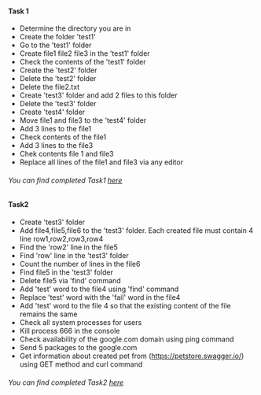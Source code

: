 #### Task 1

- Determine the directory you are in
- Create the folder 'test1'
- Go to the 'test1' folder
- Create file1 file2 file3 in the 'test1' folder
- Check the contents of the 'test1' folder
- Create the 'test2' folder
- Delete the 'test2' folder
- Delete the file2.txt
- Create 'test3' folder and add 2 files to this folder
- Delete the 'test3' folder
- Create 'test4' folder
- Move file1 and file3 to the 'test4' folder
- Add 3 lines to the file1
- Check contents of the file1
- Add 3 lines to the file3
- Chek contents file 1 and file3
- Replace all lines of the file1 and file3 via any editor

###### You can find completed Task1 [here](https://docs.google.com/document/d/1sHf_7qXGbd0CJG_KnQ26aDfdpX_CW3hJmyzqVoc6tPw/edit?usp=sharing)

#### Task2

- Create 'test3' folder
- Add file4,file5,file6 to the 'test3' folder. Each created file must contain 4 line row1,row2,row3,row4 
- Find the 'row2' line in the file5
- Find 'row' line in the 'test3' folder
- Count the number of lines in the file6
- Find file5 in the 'test3' folder
- Delete file5 via 'find' command
- Add 'test' word to the file4 using 'find' command
- Replace 'test' word with the 'fail' word in the file4
- Add 'test' word to the file 4 so that the existing content of the file remains the same
- Check all system processes for users
- Kill process 666 in the console 
- Check availability of the google.com domain using ping command
- Send 5 packages to the google.com
- Get information about created pet from (https://petstore.swagger.io/) using GET method and curl command

###### You can find completed Task2 [here](https://docs.google.com/document/d/1PMgEGJ5n7ITguacfs26Wan18GDRINGL3Ey2IZp9a3hU/edit?usp=sharing)
